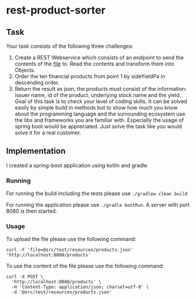# rest-product-sorter

## Task

Your task consists of the following three challenges:
1. Create a REST Webservice which consists of an endpoint to send the contents of the [file](https://github.com/huehnerlady/rest-product-sorter/blob/main/src/test/resources/products.json) to.
   Read the contents and transform them into Objects.
1. Order the ten financial products from point 1 by sideYieldPa in descending order.
1. Return the result as json, the products must consist of the information: issuer name, id of the
   product, underlying stock name and the yield.
   Goal of this task is to check your level of coding skills. It can be solved easily by simple build in methods
   but to show how much you know about the programming language and the surrounding ecosystem
   use the libs and frameworks you are familiar with. Especially the usage of spring boot would be
   appreciated. Just solve the task like you would solve it for a real customer.
   

## Implementation

I created a spring-boot application using kotlin and gradle

### Running

For running the build including the tests please use `./gradlew clean build`

For running the application please use `./gradle bootRun`. A server with port 8080 is then started.


### Usage

To upload the file please use the following command:

```
curl -F 'file=@src/test/resources/products.json' 'http://localhost:8080/products'
```


To use the content of the file please use the following command:

```
curl -X POST \
  'http://localhost:8080/products' \
  -H 'Content-Type: application/json; charset=utf-8' \
  -d '@src/test/resources/products.json'
```